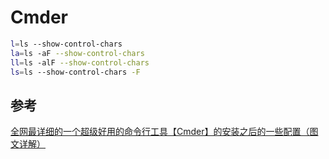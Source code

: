 <!--
 * @Author: your name
 * @Date: 2021-10-08 11:23:42
 * @LastEditTime: 2021-10-08 11:24:52
 * @LastEditors: Please set LastEditors
 * @Description: In User Settings Edit
 * @FilePath: \blog2021e:\webspace\Tools\source\cmder\README.md
-->

# Cmder 

``` bash
l=ls --show-control-chars 
la=ls -aF --show-control-chars 
ll=ls -alF --show-control-chars 
ls=ls --show-control-chars -F
```

## 参考

[全网最详细的一个超级好用的命令行工具【Cmder】的安装之后的一些配置（图文详解）](https://www.cnblogs.com/zlslch/p/9384277.html)
